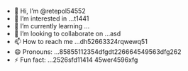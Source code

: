 - 👋 Hi, I’m @retepol54552
- 👀 I’m interested in ...t1441
- 🌱 I’m currently learning ...
- 💞️ I’m looking to collaborate on ...asd
- 📫 How to reach me ...dh52663324rqwewq51
- 😄 Pronouns: ...85855112354dfgdt226664549563dfg262
- ⚡ Fun fact: ...2526sfd11414
45wer4596xfg
<!---asd22222fgcvb because its `README.md` (tcvfdhis file) appears on your GitHub profile.54354
You can click the Preview link to take a look at your changes.
--->
